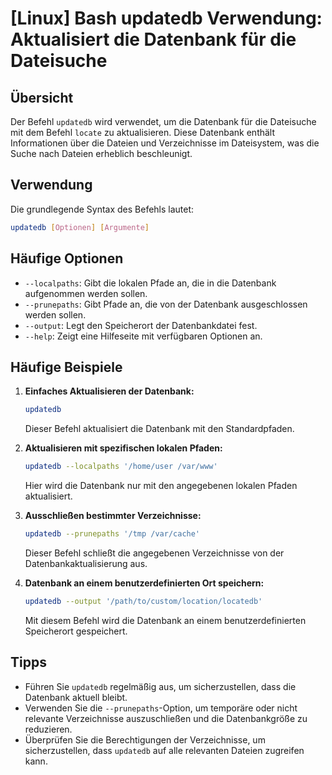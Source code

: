 # [Linux] Bash updatedb Verwendung: Aktualisiert die Datenbank für die Dateisuche

## Übersicht
Der Befehl `updatedb` wird verwendet, um die Datenbank für die Dateisuche mit dem Befehl `locate` zu aktualisieren. Diese Datenbank enthält Informationen über die Dateien und Verzeichnisse im Dateisystem, was die Suche nach Dateien erheblich beschleunigt.

## Verwendung
Die grundlegende Syntax des Befehls lautet:

```bash
updatedb [Optionen] [Argumente]
```

## Häufige Optionen
- `--localpaths`: Gibt die lokalen Pfade an, die in die Datenbank aufgenommen werden sollen.
- `--prunepaths`: Gibt Pfade an, die von der Datenbank ausgeschlossen werden sollen.
- `--output`: Legt den Speicherort der Datenbankdatei fest.
- `--help`: Zeigt eine Hilfeseite mit verfügbaren Optionen an.

## Häufige Beispiele

1. **Einfaches Aktualisieren der Datenbank:**
   ```bash
   updatedb
   ```
   Dieser Befehl aktualisiert die Datenbank mit den Standardpfaden.

2. **Aktualisieren mit spezifischen lokalen Pfaden:**
   ```bash
   updatedb --localpaths '/home/user /var/www'
   ```
   Hier wird die Datenbank nur mit den angegebenen lokalen Pfaden aktualisiert.

3. **Ausschließen bestimmter Verzeichnisse:**
   ```bash
   updatedb --prunepaths '/tmp /var/cache'
   ```
   Dieser Befehl schließt die angegebenen Verzeichnisse von der Datenbankaktualisierung aus.

4. **Datenbank an einem benutzerdefinierten Ort speichern:**
   ```bash
   updatedb --output '/path/to/custom/location/locatedb'
   ```
   Mit diesem Befehl wird die Datenbank an einem benutzerdefinierten Speicherort gespeichert.

## Tipps
- Führen Sie `updatedb` regelmäßig aus, um sicherzustellen, dass die Datenbank aktuell bleibt.
- Verwenden Sie die `--prunepaths`-Option, um temporäre oder nicht relevante Verzeichnisse auszuschließen und die Datenbankgröße zu reduzieren.
- Überprüfen Sie die Berechtigungen der Verzeichnisse, um sicherzustellen, dass `updatedb` auf alle relevanten Dateien zugreifen kann.